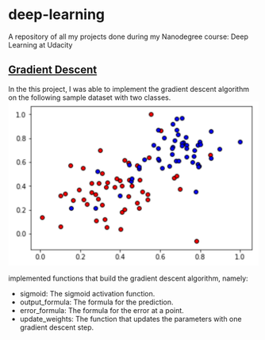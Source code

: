 # deep-learning
A repository of all my projects done during my Nanodegree course: Deep Learning at Udacity 

## [Gradient Descent](https://github.com/nour-s/deep-learning/blob/master/gradient-descent/gradient-descent.ipynb "Gradient Descent")
In the this project, I was able to implement the gradient descent algorithm on the following sample dataset with two classes.
![Gradient Descent](assets/gradient-descent.png)

implemented functions that build the gradient descent algorithm, namely:

* sigmoid: The sigmoid activation function.
* output_formula: The formula for the prediction.
* error_formula: The formula for the error at a point.
* update_weights: The function that updates the parameters with one gradient descent step.
